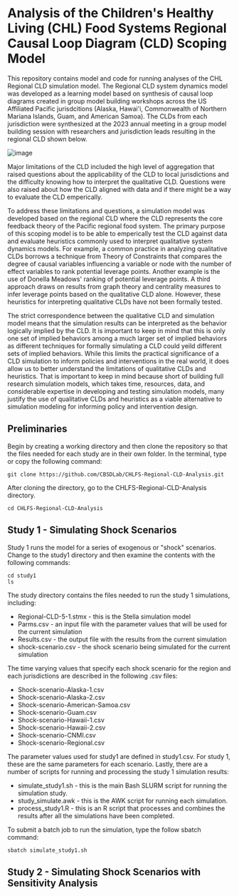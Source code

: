 # Analysis of the Children's Healthy Living (CHL) Food Systems Regional Causal Loop Diagram (CLD) Scoping Model

This repository contains model and code for running analyses of the CHL Regional CLD simulation model. The Regional CLD system dynamics model was developed as a learning model based on synthesis of causal loop diagrams created in group model building workshops across the US Affiliated Pacific jurisdcitions (Alaska, Hawai'i, Commonwealth of Northern Mariana Islands, Guam, and American Samoa). The CLDs from each jurisdiction were synthesized at the 2023 annual meeting in a group model building session with researchers and jurisdiction leads resulting in the regional CLD shown below.

![image](https://github.com/user-attachments/assets/45c6137d-500e-4068-a8c9-8092e4b503e5)

Major limitations of the CLD included the high level of aggregation that raised questions about the applicability of the CLD to local jurisdictions and the difficulty knowing how to interpret the qualitative CLD. Questions were also raised about how the CLD aligned with data and if there might be a way to evaluate the CLD emperically. 

To address these limitations and questions, a simulation model was developed based on the regional CLD where the CLD represents the core feedback theory of the Pacific regional food system. The primary purpose of this scoping model is to be able to emperically test the CLD against data and evaluate heuristics commonly used to interpret qualitative system dynamics models. For example, a common practice in analyzing qualitative CLDs borrows a technique from Theory of Constraints that compares the degree of causal variables influencing a variable or node with the number of effect variables to rank potential leverage points. Another example is the use of Donella Meadows' ranking of potential leverage points. A third approach draws on results from graph theory and centrality measures to infer leverage points based on the qualitative CLD alone. However, these heuristics for interpreting qualitative CLDs have not been formally tested. 

The strict correspondence between the qualitative CLD and simulation model means that the simulation results can be interpreted as the behavior logically implied by the CLD. It is important to keep in mind that this is only one set of implied behaviors among a much larger set of implied behaviors as different techniques for formally simulating a CLD could yeild different sets of implied behaviors. While this limits the practical significance of a CLD simulation to inform policies and interventions in the real world, it does allow us to better understand the limitations of qualitative CLDs and heuristics. That is important to keep in mind because short of building full research simulation models, which takes time, resources, data, and considerable expertise in developing and testing simulation models, many justify the use of qualitative CLDs and heuristics as a viable alternative to simulation modeling for informing policy and intervention design.   

## Preliminaries

Begin by creating a working directory and then clone the repository so that the files needed for each study are in their own folder. In the terminal, type or copy the following command:
```
git clone https://github.com/CBSDLab/CHLFS-Regional-CLD-Analysis.git
```
After cloning the directory, go to the CHLFS-Regional-CLD-Analysis directory. 

```
cd CHLFS-Regional-CLD-Analysis
```

## Study 1 - Simulating Shock Scenarios

Study 1 runs the model for a series of exogenous or "shock" scenarios. Change to the study1 directory and then examine the contents with the following commands:

```
cd study1
ls
```
The study directory contains the files needed to run the study 1 simulations, including:

* Regional-CLD-5-1.stmx - this is the Stella simulation model
* Parms.csv - an input file with the parameter values that will be used for the current simulation
* Results.csv - the output file with the results from the current simulation
* shock-scenario.csv - the shock scenario being simulated for the current simulation

The time varying values that specify each shock scenario for the region and each jurisdictions are described in the following .csv files: 

* Shock-scenario-Alaska-1.csv
* Shock-scenario-Alaska-2.csv
* Shock-scenario-American-Samoa.csv
* Shock-scenario-Guam.csv
* Shock-scenario-Hawaii-1.csv
* Shock-scenario-Hawaii-2.csv
* Shock-scenario-CNMI.csv
* Shock-scenario-Regional.csv

The parameter values used for study1 are defined in study1.csv. For study 1, these are the same parameters for each scenario. Lastly, there are a number of scripts for running and processing the study 1 simulation results:

* simulate_study1.sh - this is the main Bash SLURM script for running the simulation study. 
* study_simulate.awk - this is the AWK script for running each simulation. 
* process_study1.R - this is an R script that processes and combines the results after all the simulations have been completed. 

To submit a batch job to run the simulation, type the follow sbatch command:

```
sbatch simulate_study1.sh
```
## Study 2 - Simulating Shock Scenarios with Sensitivity Analysis

